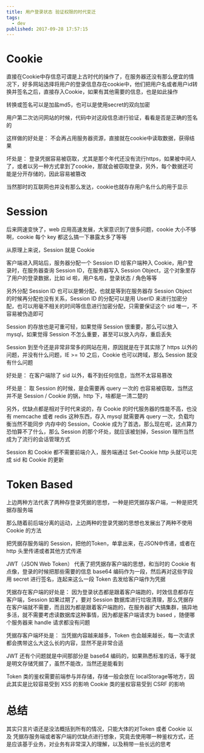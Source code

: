 ```yaml
---
title: 用户登录状态 验证权限的时代变迁
tags:
  - dev
published: 2017-09-28 17:57:15
---
```


# Cookie

直接在Cookie中存信息可谓是上古时代的操作了，在服务器还没有那么便宜的情况下，好多网站选择将用户的登录信息存在cookie中，他们把用户名或者用户id转换并签名之后，直接存入Cookie，如果有其他需要的信息，也是如此操作

转换或签名可以是加盐md5，也可以是使用secret的双向加密

用户第二次访问网站的时候，代码中对这段信息进行验证，看看是否是正确的签名的
<!-- more -->

这样做的好处是：
不会再占用服务器资源，直接就在cookie中读取数据，获得结果

坏处是：
登录凭据容易被窃取，尤其是那个年代还没有流行https，如果被中间人了，或者以另一种方式拿到了cookie，那就会被窃取登录，另外，每个数据还可能是分开存储的，因此容易被篡改

当然那时的互联网也并没有那么发达，cookie也就存存用户名什么的用于显示

# Session

后来网速变快了，web 应用高速发展，大家意识到了很多问题，cookie 大小不够啊，cookie 每个 key 都这么搞一下暴露太多了等等

从原理上来说，Session 就是 Cookie

客户端进入网站后，服务器分配一个 Session ID 给客户端种入 Cookie，用户登录时，在服务器查询 Session ID，在服务器写入 Session Object，这个对象里存了用户的登录数据，比如 id 啦，用户名啦，登录状态 / 角色等等

另外分配 Session ID 也可以是懒分配，也就是等到在服务器存 Session Object 的时候再分配也没有关系，Session ID 的分配可以是用 UserID 来进行加密分配，也可以用毫不相关的时间等信息进行加密分配，只需要保证这个 sid 唯一，不容易被伪造即可

Session 的存放也是可重可轻，如果觉得 Session 很重要，那么可以放入 mysql，如果觉得 Session 不怎么重要，甚至可以放入内存，重启丢失

Session 到至今还是非常非常多的网站在用，原因就是在于其实除了 https 以外的问题，并没有什么问题，IE >= 10 之后，Cookie 也可以跨域，那么 Session 就没有什么问题

好处是：
在客户端除了 sid 以外，看不到任何信息，当然不太容易篡改

坏处是：
取 Session 的时候，是会需要再 query 一次的
也容易被窃取，当然这并不是 Session / Cookie 的锅，http 下，啥都是一清二楚的

另外，优缺点都是相对于时代来说的，存 Cookie 的时代服务器的性能不高，也没有 memcache 或者 redis 这种东西，存入 mysql 就需要再 query 一次，负载均衡当然不能同步 内存中的 Session，Cookie 成为了首选，那么现在呢，这点算力恐怕算不了什么，那么 Session 的那个坏处，就应该被划掉，Session 理所当然成为了流行的会话管理方式

Session 和 Cookie 都不需要前端介入，服务端通过 Set-Cookie http 头就可以完成 sid 和 Cookie 的更新

# Token Based

上边两种方法代表了两种存登录凭据的思想，一种是把凭据存客户端，一种是把凭据存服务端

那么随着前后端分离的运动，上边两种的登录凭据的思想也发展出了两种不使用 Cookie 的方法

把凭据存服务端的 Session，把他的Token，单拿出来，在JSON中传递，或者在 http 头里传递或者其他方式传递

JWT（JSON Web Token） 代表了把凭据存客户端的思想，和当时的 Cookie 有点像，登录的时候把那些需要的信息 base64 编码作为一段，然后再对这些字段用 secret 进行签名，连起来这么一段 Token 去发给客户端作为凭据

凭据存在客户端的好处是：
因为登录状态都是跟着客户端跑的，时效信息都存在客户端，Session 如果过期了，要对 Session 数据库进行垃圾清理，那么凭据存在客户端就不需要，而且因为都是跟着客户端跑的，在服务器扩大搞集群，搞异地多活，就不需要考虑读数据库这种事情，因为都是客户端请求为 based ，随便哪个服务器来 handle 请求都没有问题

凭据存客户端坏处是：
当凭据内容越来越多，Token 也会越来越长，每一次请求都会携带这么大这么长的内容，显然不是非常合适

JWT 还有个问题就是中间那部分是 base64 编码的，如果熟悉标准的话，等于就是明文存储凭据了，虽然不能改，当然还是能看到

Token 类的鉴权需要前端参与并存储，存储一般会放在 localStorage等地方，因此其实是比较容易受到 XSS 的影响
Cookie 类的鉴权容易受到 CSRF 的影响


# 总结

其实只言片语还是没法概括到所有的情况，只能大体的对Token 或者 Cookie 以及 凭据存服务端或者客户端的优缺点进行想象，究竟去使用哪一种鉴权方式，还是应该基于业务，对业务有非常深入的理解，以及稍带一些长远的思考
